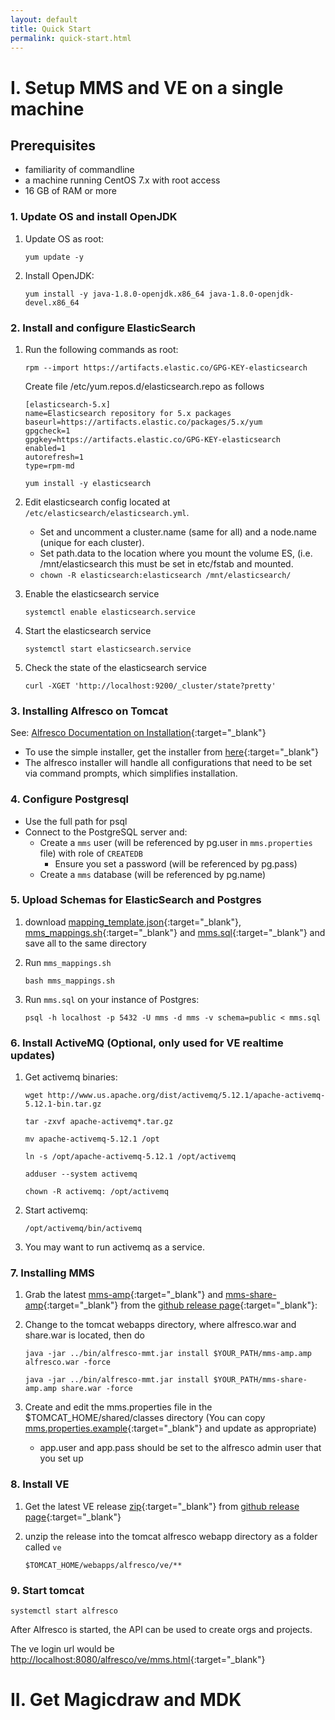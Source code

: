 ```yaml
---
layout: default
title: Quick Start
permalink: quick-start.html
---
```


# I. Setup MMS and VE on a single machine

## Prerequisites

- familiarity of commandline 
- a machine running CentOS 7.x with root access
- 16 GB of RAM or more

### 1. Update OS and install OpenJDK
1. Update OS as root:

    `yum update -y`

1. Install OpenJDK:

    `yum install -y java-1.8.0-openjdk.x86_64 java-1.8.0-openjdk-devel.x86_64`

### 2. Install and configure ElasticSearch
1. Run the following commands as root:
    
    `rpm --import https://artifacts.elastic.co/GPG-KEY-elasticsearch`
    
    Create file /etc/yum.repos.d/elasticsearch.repo as follows
    ```
    [elasticsearch-5.x]
    name=Elasticsearch repository for 5.x packages
    baseurl=https://artifacts.elastic.co/packages/5.x/yum
    gpgcheck=1
    gpgkey=https://artifacts.elastic.co/GPG-KEY-elasticsearch
    enabled=1
    autorefresh=1
    type=rpm-md
    ```

    `yum install -y elasticsearch`
    
2. Edit elasticsearch config located at `/etc/elasticsearch/elasticsearch.yml`.  
    * Set and uncomment a cluster.name (same for all) and a node.name (unique for each cluster).  
    * Set path.data to the location where you mount the volume ES, (i.e. /mnt/elasticsearch this must be set in etc/fstab and mounted.
    * `chown -R elasticsearch:elasticsearch /mnt/elasticsearch/`
    
3. Enable the elasticsearch service

    `systemctl enable elasticsearch.service`
    
4. Start the elasticsearch service

    `systemctl start elasticsearch.service`
    
5. Check the state of the elasticsearch service
    
    `curl -XGET 'http://localhost:9200/_cluster/state?pretty'`

### 3. Installing Alfresco on Tomcat

See: [Alfresco Documentation on Installation](https://docs.alfresco.com/5.1/concepts/master-ch-install.html){:target="_blank"}
* To use the simple installer, get the installer from [here](https://community.alfresco.com/docs/DOC-6296-community-file-list-201605-ga/){:target="_blank"}
* The alfresco installer will handle all configurations that need to be set via command prompts, which simplifies installation.

### 4. Configure Postgresql
* Use the full path for psql
* Connect to the PostgreSQL server and:
    * Create a `mms` user (will be referenced by pg.user in `mms.properties` file) with role of `CREATEDB`
       * Ensure you set a password (will be referenced by pg.pass)
    * Create a `mms` database (will be referenced by pg.name)

### 5. Upload Schemas for ElasticSearch and Postgres
1. download [mapping_template.json](https://raw.githubusercontent.com/Open-MBEE/mms/develop/mms-ent/repo-amp/src/main/resources/mapping_template.json){:target="_blank"}, [mms_mappings.sh](https://raw.githubusercontent.com/Open-MBEE/mms/develop/mms-ent/repo-amp/src/main/resources/mms_mappings.sh){:target="_blank"} and [mms.sql](https://raw.githubusercontent.com/Open-MBEE/mms/develop/mms-ent/repo-amp/src/main/resources/mms.sql){:target="_blank"} and save all to the same directory
1.  Run `mms_mappings.sh`

    `bash mms_mappings.sh`

1.  Run `mms.sql` on your instance of Postgres:
    
    `psql -h localhost -p 5432 -U mms -d mms -v schema=public < mms.sql`
       
### 6. Install ActiveMQ (Optional, only used for VE realtime updates)
1. Get activemq binaries:
    
    `wget http://www.us.apache.org/dist/activemq/5.12.1/apache-activemq-5.12.1-bin.tar.gz`

    `tar -zxvf apache-activemq*.tar.gz`

    `mv apache-activemq-5.12.1 /opt`

    `ln -s /opt/apache-activemq-5.12.1 /opt/activemq`

    `adduser --system activemq`

    `chown -R activemq: /opt/activemq`
    
1. Start activemq:

    `/opt/activemq/bin/activemq`
    
1. You may want to run activemq as a service.
       
### 7. Installing MMS
1. Grab the latest [mms-amp](https://github.com/Open-MBEE/mms/releases/download/3.4.2/mms-amp-3.4.2.amp){:target="_blank"} and [mms-share-amp](https://github.com/Open-MBEE/mms/releases/download/3.4.2/mms-share-amp-3.4.2.amp){:target="_blank"} from the [github release page](https://github.com/Open-MBEE/mms/releases){:target="_blank"}:

1. Change to the tomcat webapps directory, where alfresco.war and share.war is located, then do

    `java -jar ../bin/alfresco-mmt.jar install $YOUR_PATH/mms-amp.amp alfresco.war -force`

    `java -jar ../bin/alfresco-mmt.jar install $YOUR_PATH/mms-share-amp.amp share.war -force`
        
1. Create and edit the mms.properties file in the $TOMCAT_HOME/shared/classes directory (You can copy [mms.properties.example](https://raw.githubusercontent.com/Open-MBEE/mms/develop/mms-ent/mms.properties.example){:target="_blank"} and update as appropriate)
        
    * app.user and app.pass should be set to the alfresco admin user that you set up
    
### 8. Install VE
1. Get the latest VE release [zip](https://github.com/Open-MBEE/ve/releases/download/3.6.1/ve-3.6.1.zip){:target="_blank"} from [github release page](https://github.com/Open-MBEE/ve/releases){:target="_blank"}

1. unzip the release into the tomcat alfresco webapp directory as a folder called `ve`
    
    `$TOMCAT_HOME/webapps/alfresco/ve/**`

### 9. Start tomcat

`systemctl start alfresco`

After Alfresco is started, the API can be used to create orgs and projects.

The ve login url would be [http://localhost:8080/alfresco/ve/mms.html](http://localhost:8080/alfresco/ve/mms.html){:target="_blank"}

# II. Get Magicdraw and MDK

